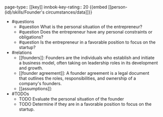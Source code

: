 page-type:: [[key]]
innbok-key-rating:: 20
{{embed [[person-(id)/skills/Founder's circumstances/data]]}}
- #questions
  - #question What is the personal situation of the entrepreneur?
  - #question Does the entrepreneur have any personal constraints or obligations?
  - #question Is the entrepreneur in a favorable position to focus on the startup?
- #relations
  - [[founders]]: Founders are the individuals who establish and initiate a business model, often taking on leadership roles in its development and growth.
  - [[founder agreement]]: A founder agreement is a legal document that outlines the roles, responsibilities, and ownership of a company's founders.
  - [[assumptions]]: 
- #TODOs
  - TODO Evaluate the personal situation of the founder
  - TODO  Determine if they are in a favorable position to focus on the startup.



